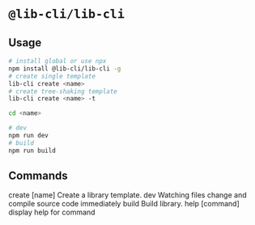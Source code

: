 # `@lib-cli/lib-cli`

## Usage

```sh
# install global or use npx
npm install @lib-cli/lib-cli -g
# create single template
lib-cli create <name>
# create tree-shaking template
lib-cli create <name> -t

cd <name>

# dev
npm run dev
# build
npm run build
```

## Commands

create [name] Create a library template.
dev Watching files change and compile source code immediately
build Build library.
help [command] display help for command
